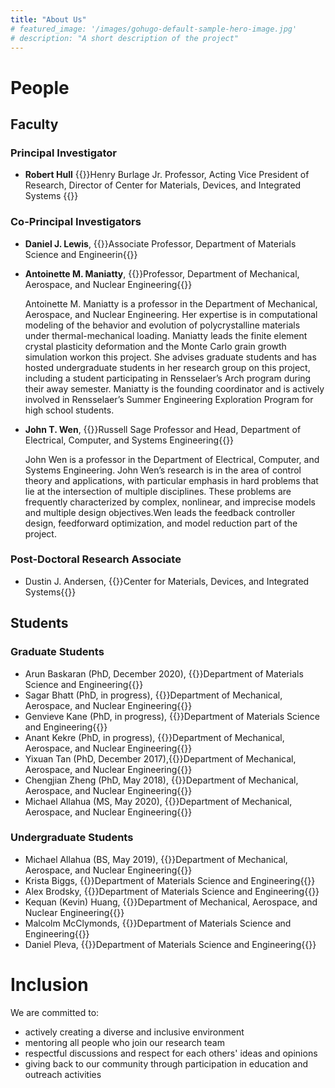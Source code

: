 ```yaml
---
title: "About Us"
# featured_image: '/images/gohugo-default-sample-hero-image.jpg'
# description: "A short description of the project"
---
```

# People
## Faculty
### Principal Investigator 


- __Robert Hull__ 
{{<positionSmallTextItalic>}}Henry Burlage Jr. Professor, Acting Vice President of Research, Director of Center for Materials, Devices, and Integrated Systems {{</positionSmallTextItalic>}}

### Co-Principal Investigators
- __Daniel J. Lewis__, {{<positionSmallTextItalic>}}Associate Professor, Department of Materials Science and Engineerin{{</positionSmallTextItalic>}}
- __Antoinette M. Maniatty__,  {{<positionSmallTextItalic>}}Professor, Department of Mechanical, Aerospace, and Nuclear Engineering{{</positionSmallTextItalic>}}

    Antoinette M. Maniatty is a professor in the Department of Mechanical, Aerospace, and Nuclear Engineering.  Her expertise is in computational modeling of the behavior and evolution of polycrystalline materials under thermal-mechanical loading.  Maniatty leads the finite element crystal plasticity deformation and the Monte Carlo grain growth simulation workon this project. She advises graduate students and has hosted undergraduate students in her research group on this project, including a student participating in Rensselaer’s Arch program during their away semester.  Maniatty is the founding coordinator and is actively involved in Rensselaer’s Summer Engineering Exploration Program for high school students. 
- __John T. Wen__, {{<positionSmallTextItalic>}}Russell Sage Professor and Head, Department of Electrical, Computer, and Systems Engineering{{</positionSmallTextItalic>}}
    
    John Wen is a professor in the Department of Electrical, Computer, and Systems Engineering.  John Wen’s research is in the area of control theory and applications, with particular emphasis in hard problems that lie at the intersection of multiple disciplines. These problems are frequently characterized by complex, nonlinear, and imprecise models and multiple design objectives.Wen leads the feedback controller design, feedforward optimization, and model reduction part of the project. 

### Post-Doctoral Research Associate 
- Dustin J. Andersen, {{<positionSmallTextItalic>}}Center for Materials, Devices, and Integrated Systems{{</positionSmallTextItalic>}}

## Students
### Graduate Students
- Arun Baskaran (PhD, December 2020), {{<positionSmallTextItalic>}}Department of Materials Science and Engineering{{</positionSmallTextItalic>}}
- Sagar Bhatt (PhD, in progress), {{<positionSmallTextItalic>}}Department of Mechanical, Aerospace, and Nuclear Engineering{{</positionSmallTextItalic>}}
- Genvieve Kane (PhD, in progress), {{<positionSmallTextItalic>}}Department of Materials Science and Engineering{{</positionSmallTextItalic>}}
- Anant Kekre (PhD, in progress), {{<positionSmallTextItalic>}}Department of Mechanical, Aerospace, and Nuclear Engineering{{</positionSmallTextItalic>}}
- Yixuan Tan (PhD, December 2017),{{<positionSmallTextItalic>}}Department of Mechanical, Aerospace, and Nuclear Engineering{{</positionSmallTextItalic>}}
- Chengjian Zheng (PhD, May 2018), {{<positionSmallTextItalic>}}Department of Mechanical, Aerospace, and Nuclear Engineering{{</positionSmallTextItalic>}}
- Michael Allahua (MS, May 2020), {{<positionSmallTextItalic>}}Department of Mechanical, Aerospace, and Nuclear Engineering{{</positionSmallTextItalic>}}

### Undergraduate Students
- Michael Allahua (BS, May 2019), {{<positionSmallTextItalic>}}Department of Mechanical, Aerospace, and Nuclear Engineering{{</positionSmallTextItalic>}}
- Krista Biggs, {{<positionSmallTextItalic>}}Department of Materials Science and Engineering{{</positionSmallTextItalic>}}
- Alex Brodsky,  {{<positionSmallTextItalic>}}Department of Materials Science and Engineering{{</positionSmallTextItalic>}}
- Kequan (Kevin) Huang, {{<positionSmallTextItalic>}}Department of Mechanical, Aerospace, and Nuclear Engineering{{</positionSmallTextItalic>}}
- Malcolm McClymonds, {{<positionSmallTextItalic>}}Department of Materials Science and Engineering{{</positionSmallTextItalic>}}
- Daniel Pleva, {{<positionSmallTextItalic>}}Department of Materials Science and Engineering{{</positionSmallTextItalic>}}

# Inclusion

We are committed to:
- actively creating a diverse and inclusive environment
- mentoring all people who join our research team
- respectful discussions and respect for each others' ideas and opinions
- giving back to our community through participation in education and outreach activities